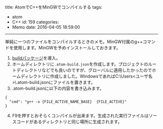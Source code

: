 title: AtomでC++をMinGWでコンパイルする
tags:
  - atom
  - C++
id: 159
categories:
  - Memo
date: 2016-04-05 18:59:00
---
単純に一つのファイルをコンパイルするときのメモ。MinGW付属のg++コマンドを使用します。MinGWを予めインストールしておきます。

<!--more-->

1.  [buildパッケージ](https://atom.io/packages/build)を導入。
2.  ホームディレクトリに`.atom-build.json`を作成します。プロジェクトのルートディレクトリなどでも良いのですが、グローバルに適用したかったのでホームディレクトリに作成しました。WindowsであればC:\Users\<ユーザ名>&#92;.atom-build.jsonにファイルを置きます。
3. .atom-build.jsonに以下の内容を書き込みます。

  ```
  {
    "cmd": "g++ -o {FILE_ACTIVE_NAME_BASE}  {FILE_ACTIVE}"
  }
  ```

4. F9を押すとおそらくコンパイルが出来ます。生成された実行ファイルはソースコードがあるディレクトリと同じ場所に生成されます。